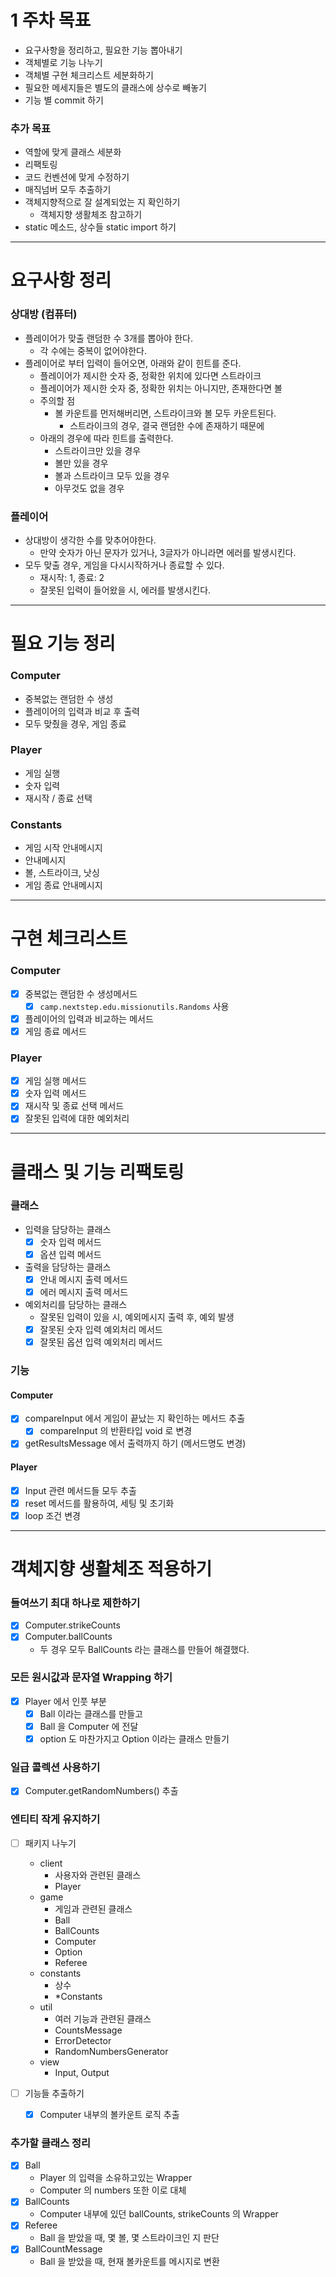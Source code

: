 # 1 주차 목표

- 요구사항을 정리하고, 필요한 기능 뽑아내기
- 객체별로 기능 나누기
- 객체별 구현 체크리스트 세분화하기
- 필요한 메세지들은 별도의 클래스에 상수로 빼놓기
- 기능 별 commit 하기

### 추가 목표

- 역할에 맞게 클래스 세분화
- 리팩토링
- 코드 컨벤션에 맞게 수정하기
- 매직넘버 모두 추출하기
- 객체지향적으로 잘 설계되었는 지 확인하기
    - 객체지향 생활체조 참고하기
- static 메소드, 상수들 static import 하기

---

# 요구사항 정리

### 상대방 (컴퓨터)

- 플레이어가 맞출 랜덤한 수 3개를 뽑아야 한다.
    - 각 수에는 중복이 없어야한다.
- 플레이어로 부터 입력이 들어오면, 아래와 같이 힌트를 준다.
    - 플레이어가 제시한 숫자 중, 정확한 위치에 있다면 스트라이크
    - 플레이어가 제시한 숫자 중, 정확한 위치는 아니지만, 존재한다면 볼
    - 주의할 점
        - 볼 카운트를 먼저해버리면, 스트라이크와 볼 모두 카운트된다.
            - 스트라이크의 경우, 결국 랜덤한 수에 존재하기 때문에
    - 아래의 경우에 따라 힌트를 출력한다.
        - 스트라이크만 있을 경우
        - 볼만 있을 경우
        - 볼과 스트라이크 모두 있을 경우
        - 아무것도 없을 경우

### 플레이어

- 상대방이 생각한 수를 맞추어야한다.
    - 만약 숫자가 아닌 문자가 있거나, 3글자가 아니라면 에러를 발생시킨다.
- 모두 맞출 경우, 게임을 다시시작하거나 종료할 수 있다.
    - 재시작: 1, 종료: 2
    - 잘못된 입력이 들어왔을 시, 에러를 발생시킨다.

---

# 필요 기능 정리

### Computer

- 중복없는 랜덤한 수 생성
- 플레이어의 입력과 비교 후 출력
- 모두 맞췄을 경우, 게임 종료

### Player

- 게임 실행
- 숫자 입력
- 재시작 / 종료 선택

### Constants

- 게임 시작 안내메시지
- 안내메시지
- 볼, 스트라이크, 낫싱
- 게임 종료 안내메시지

---

# 구현 체크리스트

### Computer

- [X] 중복없는 랜덤한 수 생성메서드
    - [X] `camp.nextstep.edu.missionutils.Randoms` 사용
- [X] 플레이어의 입력과 비교하는 메서드
- [X] 게임 종료 메서드

### Player

- [X] 게임 실행 메서드
- [X] 숫자 입력 메서드
- [X] 재시작 및 종료 선택 메서드
- [X] 잘못된 입력에 대한 예외처리

---

# 클래스 및 기능 리팩토링

### 클래스

- 입력을 담당하는 클래스
    - [X] 숫자 입력 메서드
    - [X] 옵션 입력 메서드
- 출력을 담당하는 클래스
    - [X] 안내 메시지 출력 메서드
    - [X] 에러 메시지 출력 메서드
- 예외처리를 담당하는 클래스
    - 잘못된 입력이 있을 시, 예외메시지 출력 후, 예외 발생
    - [X] 잘못된 숫자 입력 예외처리 메서드
    - [X] 잘못된 옵션 입력 예외처리 메서드

### 기능

#### Computer

- [X] compareInput 에서 게임이 끝났는 지 확인하는 메서드 추출
    - [X] compareInput 의 반환타입 void 로 변경
- [X] getResultsMessage 에서 출력까지 하기 (메서드명도 변경)

#### Player

- [X] Input 관련 메서드들 모두 추출
- [X] reset 메서드를 활용하여, 세팅 및 초기화
- [X] loop 조건 변경

---

# 객체지향 생활체조 적용하기

### 들여쓰기 최대 하나로 제한하기

- [X] Computer.strikeCounts
- [X] Computer.ballCounts
    - 두 경우 모두 BallCounts 라는 클래스를 만들어 해결했다.

### 모든 원시값과 문자열 Wrapping 하기

- [X] Player 에서 인풋 부분
    - [X] Ball 이라는 클래스를 만들고
    - [X] Ball 을 Computer 에 전달
    - [X] option 도 마찬가지고 Option 이라는 클래스 만들기

### 일급 콜렉션 사용하기

- [X] Computer.getRandomNumbers() 추출

### 엔티티 작게 유지하기

- [ ] 패키지 나누기
    - client
        - 사용자와 관련된 클래스
        - Player
    - game
        - 게임과 관련된 클래스
        - Ball
        - BallCounts
        - Computer
        - Option
        - Referee
    - constants
        - 상수
        - *Constants
    - util
        - 여러 기능과 관련된 클래스
        - CountsMessage
        - ErrorDetector
        - RandomNumbersGenerator
    - view
        - Input, Output

- [ ] 기능들 추출하기
    - [X] Computer 내부의 볼카운트 로직 추출

### 추가할 클래스 정리

- [X] Ball
    - Player 의 입력을 소유하고있는 Wrapper
    - Computer 의 numbers 또한 이로 대체
- [X] BallCounts
    - Computer 내부에 있던 ballCounts, strikeCounts 의 Wrapper
- [X] Referee
    - Ball 을 받았을 때, 몇 볼, 몇 스트라이크인 지 판단
- [X] BallCountMessage
    - Ball 을 받았을 때, 현재 볼카운트를 메시지로 변환
    